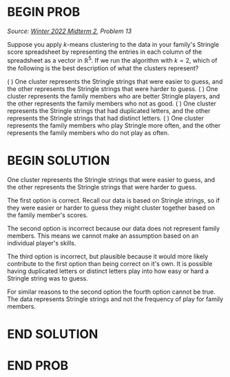 # BEGIN PROB

<i>Source: [Winter 2022 Midterm 2](../wi22-midterm2/index.html), Problem 13</i>

Suppose you apply $k$-means clustering to the data in your
family's Stringle score spreadsheet by representing the entries in each
column of the spreadsheet as a vector in $\mathbb{R}^5$. If we run the
algorithm with $k=2$, which of the following is the best description of
what the clusters represent?

( ) One cluster represents the Stringle strings that were easier to guess, and the other represents the Stringle strings that were harder to guess.
( ) One cluster represents the family members who are better Stringle players, and the other represents the family members who not as good.
( ) One cluster represents the Stringle strings that had duplicated letters, and the other represents the Stringle strings that had distinct letters.
( ) One cluster represents the family members who play Stringle more often, and the other represents the family members who do not play as often.

# BEGIN SOLUTION

One cluster represents the Stringle strings that were easier to guess, and the other represents the Stringle strings that were harder to guess.

The first option is correct. Recall our data is based on Stringle strings, so if they were easier or harder to guess they might cluster together based on the family member's scores.

The second option is incorrect because our data does not represent family members. This means we cannot make an assumption based on an individual player's skills.

The third option is incorrect, but plausible because it would more likely contribute to the first option than being correct on it's own. It is possible having duplicated letters or distinct letters play into how easy or hard a Stringle string was to guess.

For similar reasons to the second option the fourth option cannot be true. The data represents Stringle strings and not the frequency of play for family members.

# END SOLUTION

# END PROB